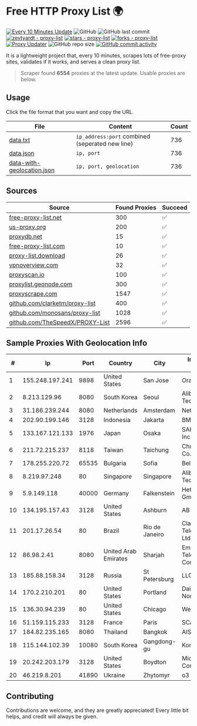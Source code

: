 
# Free HTTP Proxy List 🌍

[![Every 10 Minutes Update](https://github.com/mertguvencli/http-proxy-list/actions/workflows/main.yml/badge.svg?branch=main)](https://github.com/mertguvencli/http-proxy-list/actions/workflows/main.yml)
![GitHub](https://img.shields.io/github/license/mertguvencli/http-proxy-list)
![GitHub last commit](https://img.shields.io/github/last-commit/mertguvencli/http-proxy-list)
[![zevtyardt - proxy-list](https://img.shields.io/static/v1?label=zevtyardt&message=proxy-list&color=blue&logo=github)](https://github.com/zevtyardt/proxy-list "Go to GitHub repo")
[![stars - proxy-list](https://img.shields.io/github/stars/zevtyardt/proxy-list?style=social)](https://github.com/zevtyardt/proxy-list)
[![forks - proxy-list](https://img.shields.io/github/forks/zevtyardt/proxy-list?style=social)](https://github.com/zevtyardt/proxy-list)
[![Proxy Updater](https://github.com/zevtyardt/proxy-list/workflows/Proxy%20Updater/badge.svg)](https://github.com/zevtyardt/proxy-list/actions?query=workflow:"Proxy+Updater")
![GitHub repo size](https://img.shields.io/github/repo-size/zevtyardt/proxy-list)
[![GitHub commit activity](https://img.shields.io/github/commit-activity/m/zevtyardt/proxy-list?logo=commits)](https://github.com/zevtyardt/proxy-list/commits/main)

It is a lightweight project that, every 10 minutes, scrapes lots of free-proxy sites, validates if it works, and serves a clean proxy list.

> Scraper found **6554** proxies at the latest update. Usable proxies are below.

## Usage

Click the file format that you want and copy the URL.

|File|Content|Count|
|----|-------|-----|
|[data.txt](https://raw.githubusercontent.com/mertguvencli/http-proxy-list/main/proxy-list/data.txt)|`ip_address:port` combined (seperated new line)|736|
|[data.json](https://raw.githubusercontent.com/mertguvencli/http-proxy-list/main/proxy-list/data.json)|`ip, port`|736|
|[data-with-geolocation.json](https://raw.githubusercontent.com/mertguvencli/http-proxy-list/main/proxy-list/data-with-geolocation.json)|`ip, port, geolocation`|736|

## Sources

|Source|Found Proxies|Succeed|
|------|-------------|-------|
|[free-proxy-list.net](https://free-proxy-list.net)|300|✅|
|[us-proxy.org](https://www.us-proxy.org)|200|✅|
|[proxydb.net](http://proxydb.net)|15|✅|
|[free-proxy-list.com](https://free-proxy-list.com/?page=&port=&type%5B%5D=http&type%5B%5D=https&up_time=0&search=Search)|10|✅|
|[proxy-list.download](https://www.proxy-list.download/HTTP)|26|✅|
|[vpnoverview.com](https://vpnoverview.com/privacy/anonymous-browsing/free-proxy-servers)|32|✅|
|[proxyscan.io](https://www.proxyscan.io)|100|✅|
|[proxylist.geonode.com](https://proxylist.geonode.com/api/proxy-list?limit=300&page=1&sort_by=lastChecked&sort_type=desc&protocols=http,https)|300|✅|
|[proxyscrape.com](https://api.proxyscrape.com/v2/?request=displayproxies&protocol=http&timeout=10000&country=all&ssl=all&anonymity=all)|1547|✅|
|[github.com/clarketm/proxy-list](https://raw.githubusercontent.com/clarketm/proxy-list/master/proxy-list-raw.txt)|400|✅|
|[github.com/monosans/proxy-list](https://raw.githubusercontent.com/monosans/proxy-list/main/proxies/http.txt)|1028|✅|
|[github.com/TheSpeedX/PROXY-List](https://raw.githubusercontent.com/TheSpeedX/PROXY-List/master/http.txt)|2596|✅|


## Sample Proxies With Geolocation Info

|#|Ip|Port|Country|City|Internet Service Provider|
|-|--|----|-------|----|-------------------------|
|1|155.248.197.241|9898|United States|San Jose|Oracle Corporation|
|2|8.213.129.96|8080|South Korea|Seoul|Alibaba (US) Technology Co., Ltd.|
|3|31.186.239.244|8080|Netherlands|Amsterdam|NetSkope Inc|
|4|202.90.199.146|3128|Indonesia|Jakarta|BMG|
|5|133.167.121.133|1976|Japan|Osaka|SAKURA Internet Inc.|
|6|211.72.215.237|8118|Taiwan|Taichung|Chunghwa Telecom Co., Ltd.|
|7|178.255.220.72|65535|Bulgaria|Sofia|Belcloud LTD|
|8|8.219.97.248|80|Singapore|Singapore|Alibaba (US) Technology Co., Ltd.|
|9|5.9.149.118|40000|Germany|Falkenstein|Hetzner Online GmbH|
|10|134.195.157.43|3128|United States|Ashburn|AB E-Commerce|
|11|201.17.26.54|80|Brazil|Rio de Janeiro|Claro NXT Telecomunicacoes Ltda|
|12|86.98.2.41|8080|United Arab Emirates|Sharjah|Emirates Telecommunications Corporation|
|13|185.88.158.34|3128|Russia|St Petersburg|LLC Country Online|
|14|170.2.210.201|80|United States|Portland|Daimler Trucks of North America LLC|
|15|136.30.94.239|80|United States|Chicago|Webpass Inc.|
|16|51.159.115.233|3128|France|Paris|SCALEWAY|
|17|184.82.235.165|8080|Thailand|Bangkok|AIS-Fibre|
|18|115.144.102.39|10080|South Korea|Gangdong-gu|Korea Telecom|
|19|20.242.203.179|3128|United States|Boydton|Microsoft Corporation|
|20|46.219.8.201|41890|Ukraine|Zhytomyr|o3 core|



## Contributing

Contributions are welcome, and they are greatly appreciated! Every
little bit helps, and credit will always be given.

